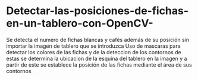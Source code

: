 # Detectar-las-posiciones-de-fichas-en-un-tablero-con-OpenCV-
Se detecta el numero de fichas blancas y cafés además de su posición sin importar la imagen de tablero que se introduzca
Uso de mascaras para detectar los colores de las fichas y de la deteccion de los contornos de estas
se determina la ubicacion de la esquina del tablero en la imagen y a partir de este se establece la posición de las fichas mediante el área de sus contornos
